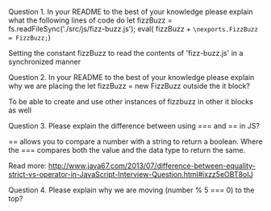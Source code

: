 
Question 1. In your README to the best of your knowledge please explain what the following lines of code do
let  fizzBuzz = fs.readFileSync('./src/js/fizz-buzz.js');
eval( fizzBuzz + `\nexports.FizzBuzz = FizzBuzz;`)

Setting the constant fizzBuzz to read the contents of 'fizz-buzz.js' in a synchronized manner 



Question 2. In your README to the best of your knowledge please explain why we are placing the let fizzBuzz = new FizzBuzz outside the it block?

To be able to create and use other instances of fizzbuzz in other it blocks as well



Question 3. Please explain the difference between using === and == in JS?

== allows you to compare a number with a string to return a boolean. Where the === compares both the value and the data type to return the same.



Read more: http://www.java67.com/2013/07/difference-between-equality-strict-vs-operator-in-JavaScript-Interview-Question.html#ixzz5eOBT8oIJ

Question 4. Please explain why we are moving (number % 5 === 0) to the top?



